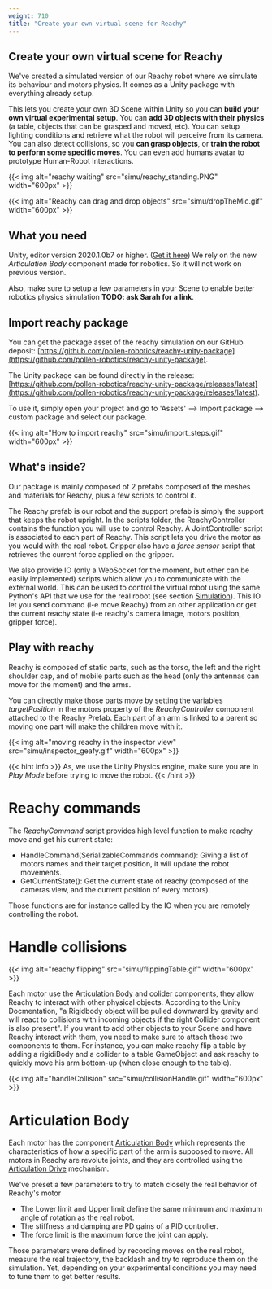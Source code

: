 ```yaml
---
weight: 710
title: "Create your own virtual scene for Reachy"
---
```


## Create your own virtual scene for Reachy

We've created a simulated version of our Reachy robot where we simulate its behaviour and motors physics. It comes as a Unity package with everything already setup.

This lets you create your own 3D Scene within Unity so you can **build your own virtual experimental setup**. You can **add 3D objects with their physics** (a table, objects that can be grasped and moved, etc). You can setup lighting conditions and retrieve what the robot will perceive from its camera. You can also detect collisions, so you **can grasp objects**, or **train the robot to perform some specific moves**. You can even add humans avatar to prototype Human-Robot Interactions.

{{< img alt="reachy waiting" src="simu/reachy_standing.PNG" width="600px" >}}

{{< img alt="Reachy can drag and drop objects" src="simu/dropTheMic.gif" width="600px" >}}


## What you need

Unity, editor version 2020.1.0b7 or higher. ([Get it here](https://unity3d.com/fr/beta/2020.1b))
We rely on the new _Articulation Body_ component made for robotics. So it will not work on previous version.

Also, make sure to setup a few parameters in your Scene to enable better robotics physics simulation **TODO: ask Sarah for a link**.

## Import reachy package
You can get the package asset of the reachy simulation on our GitHub deposit: [https://github.com/pollen-robotics/reachy-unity-package](https://github.com/pollen-robotics/reachy-unity-package).

The Unity package can be found directly in the release:  [https://github.com/pollen-robotics/reachy-unity-package/releases/latest](https://github.com/pollen-robotics/reachy-unity-package/releases/latest). 

To use it, simply open your project and go to 'Assets' --> Import package --> custom package and select our package.

{{< img alt="How to import reachy" src="simu/import_steps.gif" width="600px" >}}

## What's inside?

Our package is mainly composed of 2 prefabs composed of the meshes and materials for Reachy, plus a few scripts to control it.

The Reachy prefab is our robot and the support prefab is simply the support that keeps the robot upright.
In the scripts folder, the ReachyController contains the function you will use to control Reachy. A JointController script is associated to each part of Reachy. This script lets you drive the motor as you would with the real robot. Gripper also have a _force sensor_ script that retrieves the current force applied on the gripper.

We also provide IO (only a WebSocket for the moment, but other can be easily implemented) scripts which allow you to communicate with the external world. This can be used to control the virtual robot using the same Python's API that we use for the real robot (see section [Simulation](../)). This IO let you send command (i-e move Reachy) from an other application or get the current reachy state (i-e reachy's camera image, motors position, gripper force).

## Play with reachy

Reachy is composed of static parts, such as the torso, the left and the right shoulder cap, and of mobile parts such as the head (only the antennas can move for the moment) and the arms.

You can directly make those parts move by setting the variables _targetPosition_ in the motors property of the _ReachyController_ component attached to the Reachy Prefab. Each part of an arm is linked to a parent so moving one part will make the children move with it.

{{< img alt="moving reachy in the inspector view" src="simu/inspector_geafy.gif" width="600px" >}}

{{< hint info >}}
As, we use the Unity Physics engine, make sure you are in _Play Mode_ before trying to move the robot.
{{< /hint >}}


# Reachy commands

The _ReachyCommand_ script provides high level function to make reachy move and get his current state:
* HandleCommand(SerializableCommands command): Giving a list of motors names and their target position, it will update the robot movements.
* GetCurrentState(): Get the current state of reachy (composed of the cameras view, and the current position of every motors).

Those functions are for instance called by the IO when you are remotely controlling the robot.


# Handle collisions

{{< img alt="reachy flipping" src="simu/flippingTable.gif" width="600px" >}}

Each motor use the [Articulation Body](https://docs.unity3d.com/2020.1/Documentation/ScriptReference/ArticulationBody.html) and [colider](https://docs.unity3d.com/ScriptReference/Collider.html) components, they allow Reachy to interact with other physical objects.
According to the Unity Docmentation, "a Rigidbody object will be pulled downward by gravity and will react to collisions with incoming objects if the right Collider component is also present". 
If you want to add other objects to your Scene and have Reachy interact with them, you need to make sure to attach those two components to them. For instance, you can make reachy flip a table by adding a rigidiBody and a collider to a table GameObject and ask reachy to quickly move his arm bottom-up (when close enough to the table).

{{< img alt="handleCollision" src="simu/collisionHandle.gif" width="600px" >}}


# Articulation Body

Each motor has the component [Articulation Body](https://docs.unity3d.com/2020.1/Documentation/ScriptReference/ArticulationBody.html) which represents the characteristics of how a specific part of the arm is supposed to move. All motors in Reachy are revolute joints, and they are controlled using the [Articulation Drive](https://docs.unity3d.com/2020.1/Documentation/ScriptReference/ArticulationDrive.html) mechanism.

We've preset a few parameters to try to match closely the real behavior of Reachy's motor
* The Lower limit and Upper limit define the same minimum and maximum angle of rotation as the real robot.
* The stiffness and damping are PD gains of a PID controller. 
* The force limit is the maximum force the joint can apply.

Those parameters were defined by recording moves on the real robot, measure the real trajectory, the backlash and try to reproduce them on the simulation. Yet, depending on your experimental conditions you may need to tune them to get better results.